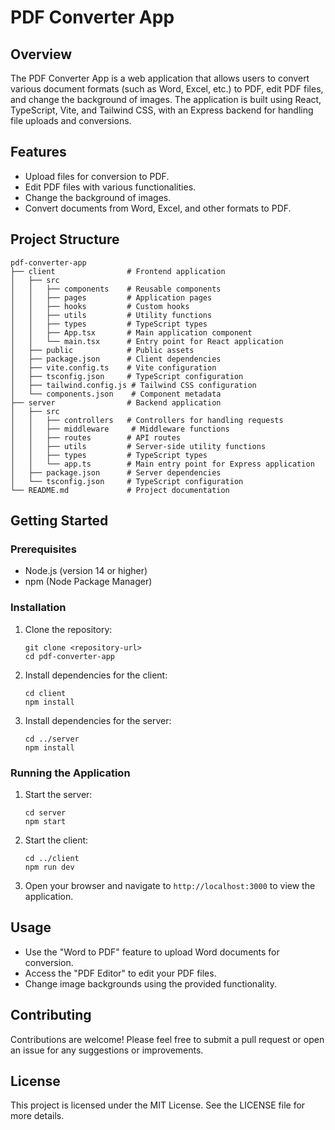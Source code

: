 # PDF Converter App

## Overview

The PDF Converter App is a web application that allows users to convert various document formats (such as Word, Excel, etc.) to PDF, edit PDF files, and change the background of images. The application is built using React, TypeScript, Vite, and Tailwind CSS, with an Express backend for handling file uploads and conversions.

## Features

- Upload files for conversion to PDF.
- Edit PDF files with various functionalities.
- Change the background of images.
- Convert documents from Word, Excel, and other formats to PDF.

## Project Structure

```
pdf-converter-app
├── client                # Frontend application
│   ├── src
│   │   ├── components    # Reusable components
│   │   ├── pages         # Application pages
│   │   ├── hooks         # Custom hooks
│   │   ├── utils         # Utility functions
│   │   ├── types         # TypeScript types
│   │   ├── App.tsx       # Main application component
│   │   └── main.tsx      # Entry point for React application
│   ├── public            # Public assets
│   ├── package.json      # Client dependencies
│   ├── vite.config.ts    # Vite configuration
│   ├── tsconfig.json     # TypeScript configuration
│   ├── tailwind.config.js # Tailwind CSS configuration
│   └── components.json    # Component metadata
├── server                # Backend application
│   ├── src
│   │   ├── controllers   # Controllers for handling requests
│   │   ├── middleware     # Middleware functions
│   │   ├── routes        # API routes
│   │   ├── utils         # Server-side utility functions
│   │   ├── types         # TypeScript types
│   │   └── app.ts        # Main entry point for Express application
│   ├── package.json      # Server dependencies
│   └── tsconfig.json     # TypeScript configuration
└── README.md             # Project documentation
```

## Getting Started

### Prerequisites

- Node.js (version 14 or higher)
- npm (Node Package Manager)

### Installation

1. Clone the repository:

   ```
   git clone <repository-url>
   cd pdf-converter-app
   ```

2. Install dependencies for the client:

   ```
   cd client
   npm install
   ```

3. Install dependencies for the server:

   ```
   cd ../server
   npm install
   ```

### Running the Application

1. Start the server:

   ```
   cd server
   npm start
   ```

2. Start the client:

   ```
   cd ../client
   npm run dev
   ```

3. Open your browser and navigate to `http://localhost:3000` to view the application.

## Usage

- Use the "Word to PDF" feature to upload Word documents for conversion.
- Access the "PDF Editor" to edit your PDF files.
- Change image backgrounds using the provided functionality.

## Contributing

Contributions are welcome! Please feel free to submit a pull request or open an issue for any suggestions or improvements.

## License

This project is licensed under the MIT License. See the LICENSE file for more details.